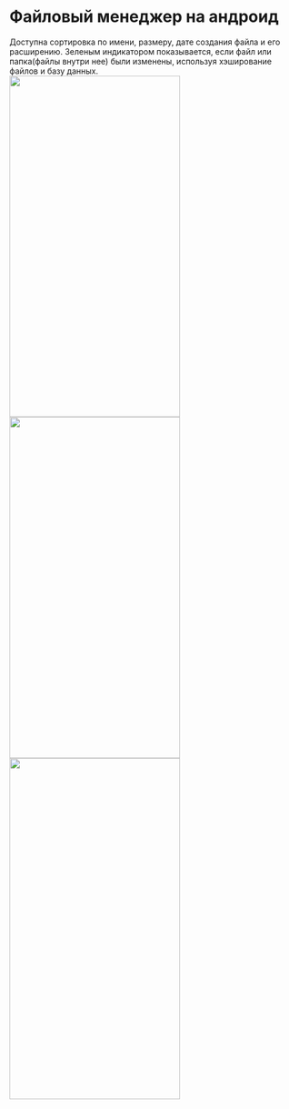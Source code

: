 # Файловый менеджер на андроид
Доступна сортировка по имени, размеру, дате создания файла и его расширению. Зеленым индикатором показывается, если файл или папка(файлы внутри нее) были изменены, используя хэширование файлов и базу данных.  
<img src="https://github.com/CHEYSOFF/FileManager/assets/66472023/2c30df12-e8d0-47ef-a40b-607970081405" width="300" height="600">
<img src="https://github.com/CHEYSOFF/FileManager/assets/66472023/4675556f-505f-4f05-a983-04d9448982c9" width="300" height="600">
<img src="https://github.com/CHEYSOFF/FileManager/assets/66472023/60f82767-b2b1-4492-b0ea-06e1bfe7ae9a" width="300" height="600">


